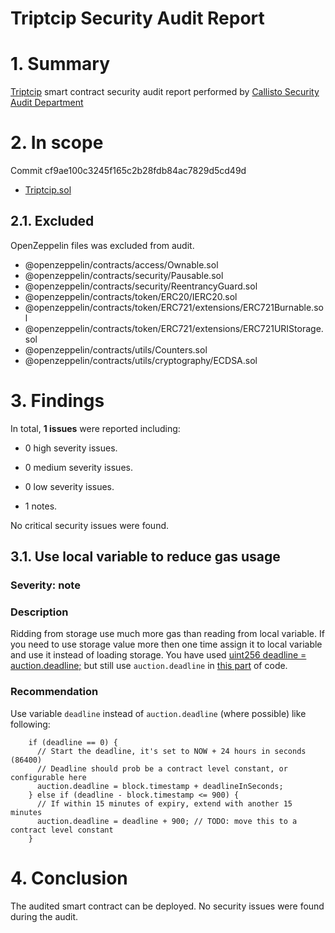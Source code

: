 # Triptcip Security Audit Report

# 1. Summary

[Triptcip](https://github.com/mikevercoelen/triptcip-contracts/blob/master/contracts/Triptcip.sol) smart contract security audit report performed by [Callisto Security Audit Department](https://github.com/EthereumCommonwealth/Auditing)

# 2. In scope

Commit cf9ae100c3245f165c2b28fdb84ac7829d5cd49d
- [Triptcip.sol](https://github.com/mikevercoelen/triptcip-contracts/blob/cf9ae100c3245f165c2b28fdb84ac7829d5cd49d/contracts/Triptcip.sol)

## 2.1. Excluded

OpenZeppelin files was excluded from audit.

- @openzeppelin/contracts/access/Ownable.sol
- @openzeppelin/contracts/security/Pausable.sol
- @openzeppelin/contracts/security/ReentrancyGuard.sol
- @openzeppelin/contracts/token/ERC20/IERC20.sol
- @openzeppelin/contracts/token/ERC721/extensions/ERC721Burnable.sol
- @openzeppelin/contracts/token/ERC721/extensions/ERC721URIStorage.sol
- @openzeppelin/contracts/utils/Counters.sol
- @openzeppelin/contracts/utils/cryptography/ECDSA.sol


# 3. Findings

In total, **1 issues** were reported including:

- 0 high severity issues.

- 0 medium severity issues.

- 0 low severity issues.

- 1 notes.

No critical security issues were found.

## 3.1. Use local variable to reduce gas usage

### Severity: note

### Description

Ridding from storage use much more gas than reading from local variable. If you need to use storage value more then one time assign it to local variable and use it instead of loading storage. 
You have used [uint256 deadline = auction.deadline;](https://github.com/mikevercoelen/triptcip-contracts/blob/cf9ae100c3245f165c2b28fdb84ac7829d5cd49d/contracts/Triptcip.sol#L286) but still use `auction.deadline` in [this part](https://github.com/mikevercoelen/triptcip-contracts/blob/cf9ae100c3245f165c2b28fdb84ac7829d5cd49d/contracts/Triptcip.sol#L290-L297) of code.

### Recommendation

Use variable `deadline` instead of `auction.deadline` (where possible) like following:

```Solidity
    if (deadline == 0) {
      // Start the deadline, it's set to NOW + 24 hours in seconds (86400)
      // Deadline should prob be a contract level constant, or configurable here
      auction.deadline = block.timestamp + deadlineInSeconds;
    } else if (deadline - block.timestamp <= 900) {
      // If within 15 minutes of expiry, extend with another 15 minutes
      auction.deadline = deadline + 900; // TODO: move this to a contract level constant
    }
```


# 4. Conclusion

The audited smart contract can be deployed. No security issues were found during the audit.

